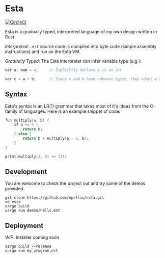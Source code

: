 # Esta

[![CircleCI](https://circleci.com/gh/epellis/esta.svg?style=svg)](https://circleci.com/gh/epellis/esta)

Esta is a gradually typed, interpreted language of my own design written in Rust

_Interpreted_: `.est` source code is compiled into byte code (simple assembly instructions)
                and run on the Esta VM.

_Gradually Typed_: The Esta Interpreter can infer variable type (e.g.):
```c
var a: num = 4;     // Explicitly declare a is an int

var c = a + b;      // Since c and b have unknown types, they adopt a's type
```

## Syntax

Esta's syntax is an LR(1) grammar that takes most of it's ideas from
the C-family of languages. Here is an example snippet of code:
```c
fun multiply(a, b) {
    if a <= 0 {
        return b;
    } else {
        return b + multiply(a - 1, b);
    }
}

print(multiply(3, 4) == 12);
```

## Development

You are welcome to check the project out and try some of the demos provided.
```
git clone https://github.com/epellis/esta.git
cd esta
cargo build
cargo run demos/hello.est
```

## Deployment

_WIP_: Installer coming soon

```
cargo build --release
cargo run my_program.est
```
